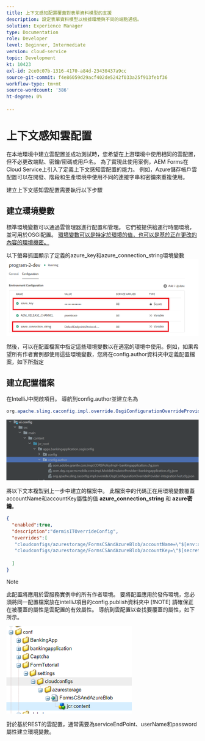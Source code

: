 ```yaml
---
title: 上下文感知配置覆蓋對表單資料模型的支援
description: 設定表單資料模型以根據環境與不同的端點通信。
solution: Experience Manager
type: Documentation
role: Developer
level: Beginner, Intermediate
version: cloud-service
topic: Development
kt: 10423
exl-id: 2ce0c07b-1316-4170-a84d-23430437a9cc
source-git-commit: f4e86059d29acf402de5242f033a25f913febf36
workflow-type: tm+mt
source-wordcount: '386'
ht-degree: 0%

---
```


# 上下文感知雲配置

在本地環境中建立雲配置並成功測試時，您希望在上游環境中使用相同的雲配置，但不必更改端點、密鑰/密碼或用戶名。 為了實現此使用案例，AEM Forms在Cloud Service上引入了定義上下文感知雲配置的能力。
例如，Azure儲存帳戶雲配置可以在開發、階段和生產環境中使用不同的連接字串和密鑰來重複使用。

建立上下文感知雲配置需要執行以下步驟

## 建立環境變數

標準環境變數可以通過雲管理器進行配置和管理。 它們被提供給運行時間環境，並可用於OSGi配置。 [環境變數可以是特定於環境的值，也可以是基於正在更改的內容的環境機密。](https://experienceleague.adobe.com/docs/experience-manager-cloud-service/content/implementing/using-cloud-manager/environment-variables.html?lang=en)



以下螢幕抓圖顯示了定義的azure_key和azure_connection_string環境變數
![環境變數](assets/environment-variables.png)

然後，可以在配置檔案中指定這些環境變數以在適當的環境中使用。例如，如果希望所有作者實例都使用這些環境變數，您將在config.author資料夾中定義配置檔案，如下所指定

## 建立配置檔案

在IntelliJ中開啟項目。 導航到config.author並建立名為

```java
org.apache.sling.caconfig.impl.override.OsgiConfigurationOverrideProvider-integrationTest.cfg.json
```

![config.author](assets/config-author.png)

將以下文本複製到上一步中建立的檔案中。 此檔案中的代碼正在用環境變數覆蓋accountName和accountKey屬性的值 **azure_connection_string** 和 **azure密鑰**。

```json
{
  "enabled":true,
  "description":"dermisITOverrideConfig",
  "overrides":[
   "cloudconfigs/azurestorage/FormsCSAndAzureBlob/accountName=\"$[env:azure_connection_string]\"",
   "cloudconfigs/azurestorage/FormsCSAndAzureBlob/accountKey=\"$[secret:azure_key]\""

  ]
}
```

>[!NOTE]
>
>此配置將應用於雲服務實例中的所有作者環境。 要將配置應用於發佈環境，您必須將同一配置檔案放在intelliJ項目的config.publish資料夾中
>[!NOTE]
> 請確保正在被覆蓋的屬性是雲配置的有效屬性。 導航到雲配置以查找要覆蓋的屬性，如下所示。

![雲配置屬性](assets/cloud-config-properties.png)

對於基於REST的雲配置，通常需要為serviceEndPoint、userName和password屬性建立環境變數。
